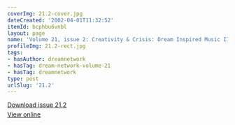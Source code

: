 ```yaml
---
coverImg: 21.2-cover.jpg
dateCreated: '2002-04-01T11:32:52'
itemId: bcphbu6vnbl
layout: page
name: 'Volume 21, issue 2: Creativity & Crisis: Dream Inspired Music II'
profileImg: 21.2-rect.jpg
tags:
- hasAuthor: dreamnetwork
- hasTag: dream-network-volume-21
- hasTag: dreamnetwork
type: post
urlSlug: '21.2'
---
```

<p style="margin-block-end: 5px; margin-block-start: 5px;"><a href="../files/pdfs/Volume_21/21.2_crisis_II.pdf" download="">Download issue 21.2</a></p><p style="margin-block-end: 5px; margin-block-start: 5px;"><a href="../files/pdfs/Volume_21/21.2_crisis_II.pdf">View online</a></p>